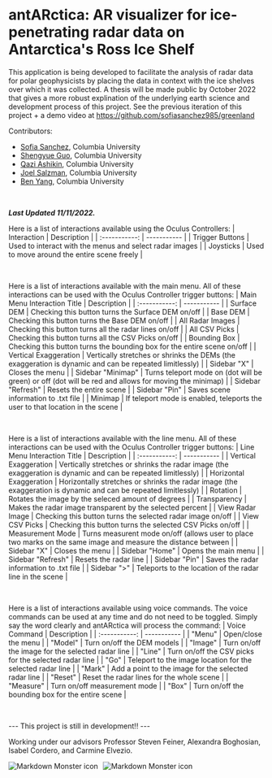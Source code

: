 # antARctica: AR visualizer for ice-penetrating radar data on Antarctica's Ross Ice Shelf

This application is being developed to facilitate the analysis of radar data for polar geophysicists by placing the data in context with the ice shelves over which it was collected. A thesis will be made public by October 2022 that gives a more robust explination of the underlying earth science and development process of this project. See the previous iteration of this project + a demo video at https://github.com/sofiasanchez985/greenland

Contributors:

* [Sofia Sanchez](https://github.com/sofiasanchez985/greenland), Columbia University
* [Shengyue Guo](https://github.com/guosy1998), Columbia University
* [Qazi Ashikin](https://github.com/aizaq1), Columbia University
* [Joel Salzman](https://github.com/joelsalzman), Columbia University
* [Ben Yang](github.com/benplus1/), Columbia University

<br />

***Last Updated 11/11/2022.***

Here is a list of interactions available using the Oculus Controllers:
| Interaction | Description |
| :-----------: | ----------- |
| Trigger Buttons | Used to interact with the menus and select radar images |
| Joysticks | Used to move around the entire scene freely |

<br />

Here is a list of interactions available with the main menu. All of these interactions can be used with the Oculus Controller trigger buttons:
| Main Menu Interaction Title | Description |
| :-----------: | ----------- |
| Surface DEM | Checking this button turns the Surface DEM on/off |
| Base DEM | Checking this button turns the Base DEM on/off |
| All Radar Images | Checking this button turns all the radar lines on/off |
| All CSV Picks | Checking this button turns all the CSV Picks on/off |
| Bounding Box | Checking this button turns the bounding box for the entire scene on/off |
| Vertical Exaggeration | Vertically stretches or shrinks the DEMs (the exaggeration is dynamic and can be repeated limitlessly) |
| Sidebar "X" | Closes the menu |
| Sidebar "Minimap" | Turns teleport mode on (dot will be green) or off (dot will be red and allows for moving the minimap) |
| Sidebar "Refresh" | Resets the entire scene |
| Sidebar "Pin" | Saves scene information to .txt file |
| Minimap | If teleport mode is enabled, teleports the user to that location in the scene |

<br />

Here is a list of interactions available with the line menu. All of these interactions can be used with the Oculus Controller trigger buttons:
| Line Menu Interaction Title | Description |
| :-----------: | ----------- |
| Vertical Exaggeration | Vertically stretches or shrinks the radar image (the exaggeration is dynamic and can be repeated limitlessly) |
| Horizontal Exaggeration | Horizontally stretches or shrinks the radar image (the exaggeration is dynamic and can be repeated limitlessly) |
| Rotation | Rotates the image by the seleced amount of degrees |
| Transparency | Makes the radar image transparent by the selected percent |
| View Radar Image | Checking this button turns the selected radar image on/off |
| View CSV Picks | Checking this button turns the selected CSV Picks on/off |
| Measurement Mode | Turns measurent mode on/off (allows user to place two marks on the same image and measure the distance between |
| Sidebar "X" | Closes the menu |
| Sidebar "Home" | Opens the main menu |
| Sidebar "Refresh" | Resets the radar line |
| Sidebar "Pin" | Saves the radar information to .txt file |
| Sidebar ">" | Teleports to the location of the radar line in the scene |

<br />

Here is a list of interactions available using voice commands. The voice commands can be used at any time and do not need to be toggled. Simply say the word clearly and antARctica will process the command:
| Voice Command | Description |
| :-----------: | ----------- |
| "Menu" | Open/close the menu |
| "Model" | Turn on/off the DEM models |
| "Image" | Turn on/off the image for the selected radar line |
| "Line" | Turn on/off the CSV picks for the selected radar line |
| "Go" | Teleport to the image location for the selected radar line |
| "Mark" | Add a point to the image for the selected radar line |
| "Reset" | Reset the radar lines for the whole scene |
| "Measure" | Turn on/off measurement mode |
| "Box" | Turn on/off the bounding box for the entire scene |

<br />

--- This project is still in development!! ---

Working under our advisors Professor Steven Feiner, Alexandra Boghosian, Isabel Cordero, and Carmine Elvezio.

<img src="https://github.com/sofiasanchez985/antARctica/blob/main/20220508_122402_HoloLens.jpg"      alt="Markdown Monster icon"      style="float: left; margin-right: 10px;" />

<img src="https://github.com/sofiasanchez985/antARctica/blob/main/antARctica%20clips.png"      alt="Markdown Monster icon"      style="float: left; margin-right: 10px;" />
